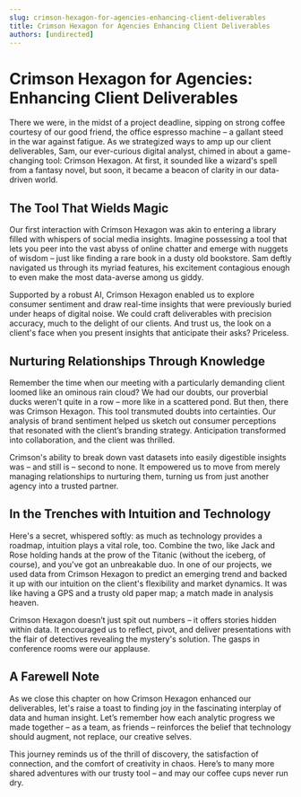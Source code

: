 ```yaml
---
slug: crimson-hexagon-for-agencies-enhancing-client-deliverables
title: Crimson Hexagon for Agencies Enhancing Client Deliverables
authors: [undirected]
---
```



# Crimson Hexagon for Agencies: Enhancing Client Deliverables

There we were, in the midst of a project deadline, sipping on strong coffee courtesy of our good friend, the office espresso machine – a gallant steed in the war against fatigue. As we strategized ways to amp up our client deliverables, Sam, our ever-curious digital analyst, chimed in about a game-changing tool: Crimson Hexagon. At first, it sounded like a wizard's spell from a fantasy novel, but soon, it became a beacon of clarity in our data-driven world.

## The Tool That Wields Magic

Our first interaction with Crimson Hexagon was akin to entering a library filled with whispers of social media insights. Imagine possessing a tool that lets you peer into the vast abyss of online chatter and emerge with nuggets of wisdom – just like finding a rare book in a dusty old bookstore. Sam deftly navigated us through its myriad features, his excitement contagious enough to even make the most data-averse among us giddy.

Supported by a robust AI, Crimson Hexagon enabled us to explore consumer sentiment and draw real-time insights that were previously buried under heaps of digital noise. We could craft deliverables with precision accuracy, much to the delight of our clients. And trust us, the look on a client's face when you present insights that anticipate their asks? Priceless.

## Nurturing Relationships Through Knowledge

Remember the time when our meeting with a particularly demanding client loomed like an ominous rain cloud? We had our doubts, our proverbial ducks weren't quite in a row – more like in a scattered pond. But then, there was Crimson Hexagon. This tool transmuted doubts into certainties. Our analysis of brand sentiment helped us sketch out consumer perceptions that resonated with the client’s branding strategy. Anticipation transformed into collaboration, and the client was thrilled. 

Crimson's ability to break down vast datasets into easily digestible insights was – and still is – second to none. It empowered us to move from merely managing relationships to nurturing them, turning us from just another agency into a trusted partner.

## In the Trenches with Intuition and Technology

Here's a secret, whispered softly: as much as technology provides a roadmap, intuition plays a vital role, too. Combine the two, like Jack and Rose holding hands at the prow of the Titanic (without the iceberg, of course), and you've got an unbreakable duo. In one of our projects, we used data from Crimson Hexagon to predict an emerging trend and backed it up with our intuition on the client's flexibility and market dynamics. It was like having a GPS and a trusty old paper map; a match made in analysis heaven.

Crimson Hexagon doesn’t just spit out numbers – it offers stories hidden within data. It encouraged us to reflect, pivot, and deliver presentations with the flair of detectives revealing the mystery's solution. The gasps in conference rooms were our applause.

## A Farewell Note

As we close this chapter on how Crimson Hexagon enhanced our deliverables, let's raise a toast to finding joy in the fascinating interplay of data and human insight. Let’s remember how each analytic progress we made together – as a team, as friends – reinforces the belief that technology should augment, not replace, our creative selves. 

This journey reminds us of the thrill of discovery, the satisfaction of connection, and the comfort of creativity in chaos. Here’s to many more shared adventures with our trusty tool – and may our coffee cups never run dry.

